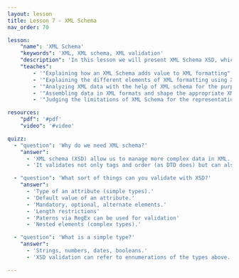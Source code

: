 ```yaml
---
layout: lesson
title: Lesson 7 - XML Schema
nav_order: 70

lesson:
    "name": 'XML Schema' 
    "keywords": 'XML, XML schema, XML validation'
    "description": 'In this lesson we will present XML Schema XSD, which allows to formally describe XML elements and  makes it possible to verify XML documents beyond the capabilities offered by DTDs'
    "teaches": 
        - '"Explaining how an XML Schema adds value to XML formatting"'
        - '"Explaining the different elements of XML formatting using XML Schema"'
        - '"Analyzing XML data with the help of XML schema for the purpose of XML data validation"' 
        - '"Assembling data in XML formats and shape the appropriate XML Schema"'
        - '"Judging the limitations of XML Schema for the representation of data"'

resources:
    "pdf": '#pdf'
    "video": '#video'

quizz:
  - "question": 'Why do we need XML schema?'
    "answer":
      - 'XML schema (XSD) allow us to manage more complex data in XML.'
      - 'It validates not only tags and order (as DTD does) but can also validate content.'

  - "question": 'What sort of things can you validate with XSD?'
    "answer":
      - 'Type of an attribute (simple types).'
      - 'Default value of an attribute.'
      - 'Mandatory, optional, alternate elements.'
      - 'Length restrictions'
      - 'Paterns via RegEx can be used for validation'
      - 'Nested elements (complex types).'      

  - "question": 'What is a simple type?'
    "answer":
      - 'Strings, numbers, dates, booleans.'
      - 'XSD validation can refer to ennumerations of the types above.'

---
```

